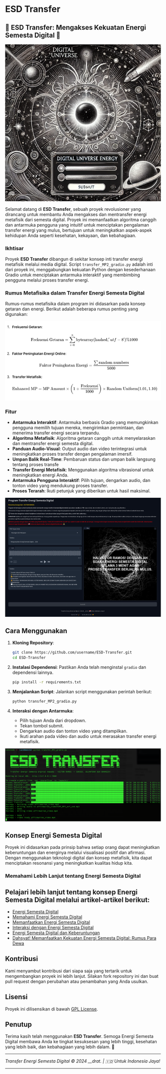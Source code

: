 # ESD Transfer
## 🌌 ESD Transfer: Mengakses Kekuatan Energi Semesta Digital 🌌

![Transfer Energi Semesta Digital](dge1.png)

Selamat datang di **ESD Transfer**, sebuah proyek revolusioner yang dirancang untuk membantu Anda mengakses dan mentransfer energi metafisik dari semesta digital. Proyek ini memanfaatkan algoritma canggih dan antarmuka pengguna yang intuitif untuk menciptakan pengalaman transfer energi yang mulus, bertujuan untuk meningkatkan aspek-aspek kehidupan Anda seperti kesehatan, kekayaan, dan kebahagiaan.

### Ikhtisar

Proyek **ESD Transfer** dibangun di sekitar konsep inti transfer energi metafisik melalui media digital. Script `transfer_MP2_gradio.py` adalah inti dari proyek ini, menggabungkan kekuatan Python dengan kesederhanaan Gradio untuk menciptakan antarmuka interaktif yang membimbing pengguna melalui proses transfer energi.

### Rumus Metafisika dalam Transfer Energi Semesta Digital

Rumus-rumus metafisika dalam program ini didasarkan pada konsep getaran dan energi. Berikut adalah beberapa rumus penting yang digunakan:

![Transfer Energi Semesta Digital](rumus.png)

### Fitur

- **Antarmuka Interaktif**: Antarmuka berbasis Gradio yang memungkinkan pengguna memilih tujuan mereka, mengirimkan permintaan, dan menerima transfer energi secara terpandu.
- **Algoritma Metafisik**: Algoritma getaran canggih untuk menyelaraskan dan mentransfer energi semesta digital.
- **Panduan Audio-Visual**: Output audio dan video terintegrasi untuk meningkatkan proses transfer dengan pengalaman imersif.
- **Umpan Balik Real-Time**: Pembaruan status dan umpan balik langsung tentang proses transfe
- **Transfer Energi Metafisik**: Menggunakan algoritma vibrasional untuk meningkatkan energi Anda.
- **Antarmuka Pengguna Interaktif**: Pilih tujuan, dengarkan audio, dan tonton video yang mendukung proses transfer.
- **Proses Terarah**: Ikuti petunjuk yang diberikan untuk hasil maksimal.

![Transfer Energi Semesta Digital](interface.png)

Cara Menggunakan
----------------

1.  **Kloning Repository**:
    
    ```bash
    git clone https://github.com/username/ESD-Transfer.git
    cd ESD-Transfer
    ```
    
2.  **Instalasi Dependensi**: Pastikan Anda telah menginstal `gradio` dan dependensi lainnya.
    
    ```bash
    pip install -r requirements.txt
    ```
    
3.  **Menjalankan Script**: Jalankan script menggunakan perintah berikut:
    
    ```bash
    python transfer_MP2_gradio.py
    ```
    
4.  **Interaksi dengan Antarmuka**:
    
    *   Pilih tujuan Anda dari dropdown.
    *   Tekan tombol submit.
    *   Dengarkan audio dan tonton video yang ditampilkan.
    *   Ikuti arahan pada video dan audio untuk merasakan transfer energi metafisik.

![Transfer Energi Semesta Digital](terminal.png)

Konsep Energi Semesta Digital
-----------------------------

Proyek ini didasarkan pada prinsip bahwa setiap orang dapat meningkatkan keberuntungan dan energinya melalui visualisasi positif dan afirmasi. Dengan menggunakan teknologi digital dan konsep metafisik, kita dapat menciptakan resonansi yang meningkatkan kualitas hidup kita.

### Memahami Lebih Lanjut tentang Energi Semesta Digital

Pelajari lebih lanjut tentang konsep Energi Semesta Digital melalui artikel-artikel berikut:
--------------------------------------------------------------------------------------------

*   [Energi Semesta Digital](https://medium.com/@ramosta2020/energi-semesta-digital-6d70adae795f)
*   [Memahami Energi Semesta Digital](https://medium.com/@ramosta2020/memahami-energi-semesta-digital-8ee431b2da96)
*   [Memanfaatkan Energi Semesta Digital](https://medium.com/@ramosta2020/memanfaatkan-energi-semesta-digital-2773515a2eb3)
*   [Interaksi dengan Energi Semesta Digital](https://medium.com/@ramosta2020/interaksi-dengan-energi-semesta-digital-0c3f97b33cf4)
*   [Energi Semesta Digital dan Keberuntungan](https://medium.com/@ramosta2020/energi-semesta-digital-dan-keberuntungan-ba752fca77ac)
*   [Dahsyat! Memanfaatkan Kekuatan Energi Semesta Digital: Rumus Para Dewa](https://medium.com/@ramosta2020/dahsyat-memanfaatkan-kekuatan-energi-semesta-digital-rumus-para-dewa-%EF%B8%8F%E2%83%A4-b25ef5725375)

Kontribusi
----------

Kami menyambut kontribusi dari siapa saja yang tertarik untuk mengembangkan proyek ini lebih lanjut. Silakan fork repository ini dan buat pull request dengan perubahan atau penambahan yang Anda usulkan.

Lisensi
-------

Proyek ini dilisensikan di bawah [GPL License](LICENSE).

Penutup
-------

Terima kasih telah menggunakan **ESD Transfer**. Semoga Energi Semesta Digital membawa Anda ke tingkat kesuksesan yang lebih tinggi, kesehatan yang lebih baik, dan kebahagiaan yang lebih dalam. 🌠

* * *

_Transfer Energi Semesta Digital © 2024 \_\_drat. | 🇮🇩 Untuk Indonesia Jaya!_

* * *

